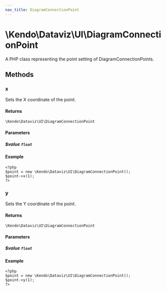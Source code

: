 ```yaml
---
nav_title: DiagramConnectionPoint
---
```


# \Kendo\Dataviz\UI\DiagramConnectionPoint

A PHP class representing the point setting of DiagramConnectionPoints.


## Methods

### x
Sets the X coordinate of the point.

#### Returns
`\Kendo\Dataviz\UI\DiagramConnectionPoint`

#### Parameters

##### $value `float`



#### Example 
    <?php
    $point = new \Kendo\Dataviz\UI\DiagramConnectionPoint();
    $point->x(1);
    ?>

### y
Sets the Y coordinate of the point.

#### Returns
`\Kendo\Dataviz\UI\DiagramConnectionPoint`

#### Parameters

##### $value `float`



#### Example 
    <?php
    $point = new \Kendo\Dataviz\UI\DiagramConnectionPoint();
    $point->y(1);
    ?>

